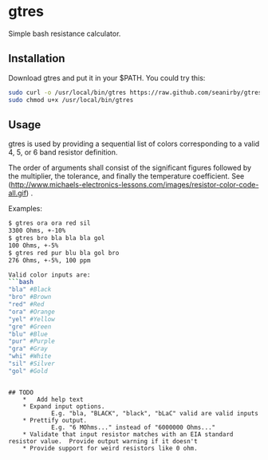 # gtres

Simple bash resistance calculator.

## Installation

Download gtres and put it in your $PATH. You could try this:

```bash
sudo curl -o /usr/local/bin/gtres https://raw.github.com/seanirby/gtres/master/gtres
sudo chmod u+x /usr/local/bin/gtres
```

## Usage

gtres is used by providing a sequential list of colors corresponding to a valid 4, 5, or 6 band resistor definition. 

The order of arguments shall consist of the significant figures followed by the multiplier, the tolerance, and finally the temperature coefficient. See (http://www.michaels-electronics-lessons.com/images/resistor-color-code-all.gif) .

Examples:
```bash
$ gtres ora ora red sil
3300 Ohms, +-10%
$ gtres bro bla bla bla gol
100 Ohms, +-5%
$ gtres red pur blu bla gol bro
276 Ohms, +-5%, 100 ppm

Valid color inputs are:
```bash
"bla" #Black
"bro" #Brown
"red" #Red
"ora" #Orange
"yel" #Yellow
"gre" #Green
"blu" #Blue
"pur" #Purple
"gra" #Gray
"whi" #White
"sil" #Silver
"gol" #Gold
```

```

## TODO
	*	Add help text
	* Expand input options. 
			E.g. "bla, "BLACK", "black", "bLaC" valid are valid inputs
	* Prettify output. 
			E.g. "6 MOhms..." instead of "6000000 Ohms..."
	* Validate that input resistor matches with an EIA standard resistor value.  Provide output warning if it doesn't
	* Provide support for weird resistors like 0 ohm.
